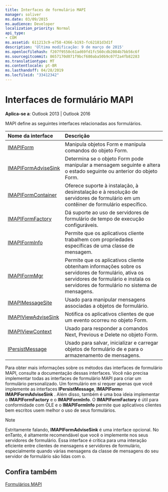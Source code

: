 ```yaml
---
title: Interfaces de formulário MAPI
manager: soliver
ms.date: 03/09/2015
ms.audience: Developer
localization_priority: Normal
api_type:
- COM
ms.assetid: 611213c9-e758-4366-b193-fc62181d3d1f
description: 'Última modificação: 9 de março de 2015'
ms.openlocfilehash: f207f9550c61ad69fd1fc560cdb2084b7bb56c6f
ms.sourcegitcommit: 8657170d071f9bcf680aba50b9c07f2a4fb82283
ms.translationtype: MT
ms.contentlocale: pt-BR
ms.lasthandoff: 04/28/2019
ms.locfileid: "33412342"
---
```

# <a name="mapi-form-interfaces"></a>Interfaces de formulário MAPI

  
  
**Aplica-se a**: Outlook 2013 | Outlook 2016 
  
MAPI define as seguintes interfaces relacionadas aos formulários.
  
|**Nome da interface**|**Descrição**|
|:-----|:-----|
|[IMAPIForm](imapiformiunknown.md) <br/> |Manipula objetos Form e manipula comandos do objeto Form.  <br/> |
|[IMAPIFormAdviseSink](imapiformadvisesinkiunknown.md) <br/> |Determina se o objeto Form pode manipular a mensagem seguinte e altera o estado seguinte ou anterior do objeto Form.  <br/> |
|[IMAPIFormContainer](imapiformcontaineriunknown.md) <br/> |Oferece suporte à instalação, à desinstalação e à resolução de servidores de formulário em um contêiner de formulário específico.  <br/> |
|[IMAPIFormFactory](imapiformfactoryiunknown.md) <br/> |Dá suporte ao uso de servidores de formulário de tempo de execução configuráveis.  <br/> |
|[IMAPIFormInfo](imapiforminfoimapiprop.md) <br/> |Permite que os aplicativos cliente trabalhem com propriedades específicas de uma classe de mensagem.  <br/> |
|[IMAPIFormMgr](imapiformmgriunknown.md) <br/> |Permite que os aplicativos cliente obtenham informações sobre os servidores de formulário, ativa os servidores de formulário e instala os servidores de formulário no sistema de mensagens.  <br/> |
|[IMAPIMessageSite](imapimessagesiteiunknown.md) <br/> |Usado para manipular mensagens associadas a objetos de formulário.  <br/> |
|[IMAPIViewAdviseSink](imapiviewadvisesinkiunknown.md) <br/> |Notifica os aplicativos clientes de que um evento ocorreu no objeto Form.  <br/> |
|[IMAPIViewContext](imapiviewcontextiunknown.md) <br/> |Usado para responder a comandos Next, Previous e Delete no objeto Form.  <br/> |
|[IPersistMessage](ipersistmessageiunknown.md) <br/> |Usado para salvar, inicializar e carregar objetos de formulário de e para o armazenamento de mensagens.  <br/> |
   
Para obter mais informações sobre os métodos das interfaces de formulário MAPI, consulte a documentação dessas interfaces. Você não precisa implementar todas as interfaces de formulário MAPI para criar um formulário personalizado. Um formulário em si requer apenas que você implemente as interfaces **IPersistMessage**, **IMAPIForm**e **IMAPIFormAdviseSink** . Além disso, também é uma boa ideia implementar o **IMAPIFormFactory** e o **IMAPIFormInfo**. O **IMAPIFormFactory** é útil para conformidade com OLE e o **IMAPIFormInfo** permite que aplicativos clientes bem escritos usem melhor o uso de seus formulários. 
  
> [!NOTE]
> Estritamente falando, **IMAPIFormAdviseSink** é uma interface opcional. No enTanto, é altamente recomendável que você o implemente nos seus servidores de formulário. Essa interface é crítica para uma interação eficiente entre clientes de mensagens e servidores de formulário, especialmente quando várias mensagens da classe de mensagens do seu servidor de formulário são lidas com o. 
  
## <a name="see-also"></a>Confira também



[Formulários MAPI](mapi-forms.md)

